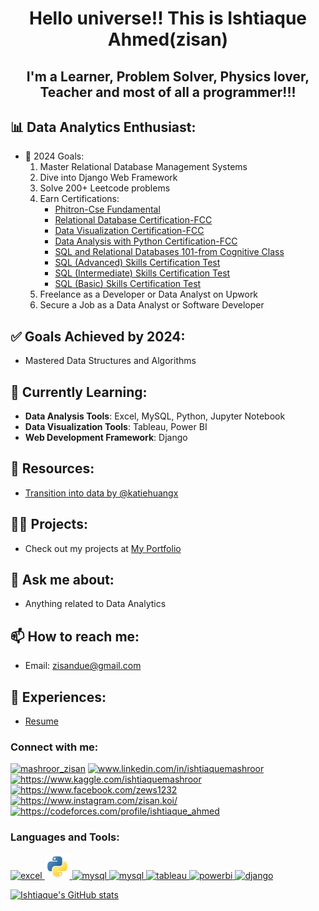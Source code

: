 <h1 align="center">Hello universe!! This is Ishtiaque Ahmed(zisan)</h1>
<h2 align="center">I'm a Learner, Problem Solver, Physics lover, Teacher and most of all a programmer!!!</h2>

## 📊 Data Analytics Enthusiast:

- 🥅 2024 Goals:
  1. Master Relational Database Management Systems
  2. Dive into Django Web Framework
  3. Solve 200+ Leetcode problems
  4. Earn Certifications:
     - [Phitron-Cse Fundamental](https://phitron.io/)
     - [Relational Database Certification-FCC](https://www.freecodecamp.org/learn/relational-database/)
     - [Data Visualization Certification-FCC](https://www.freecodecamp.org/learn/data-visualization/)
     - [Data Analysis with Python Certification-FCC](https://www.freecodecamp.org/learn/data-analysis-with-python/)
     - [SQL and Relational Databases 101-from Cognitive Class](https://cognitiveclass.ai/courses/learn-sql-relational-databases)
     - [SQL (Advanced) Skills Certification Test](https://www.hackerrank.com/skills-verification/sql_advanced)
     - [SQL (Intermediate) Skills Certification Test](https://www.hackerrank.com/skills-verification/sql_intermediate)
     - [SQL (Basic) Skills Certification Test](https://www.hackerrank.com/skills-verification/sql_basic)
  5. Freelance as a Developer or Data Analyst on Upwork
  6. Secure a Job as a Data Analyst or Software Developer

## ✅ Goals Achieved by 2024:
- Mastered Data Structures and Algorithms

## 🌱 Currently Learning:
- **Data Analysis Tools**: Excel, MySQL, Python, Jupyter Notebook
- **Data Visualization Tools**: Tableau, Power BI
- **Web Development Framework**: Django

## 🧠 Resources:
- [Transition into data by @katiehuangx](https://github.com/mashroorzisan/Transition-into-Data-Analytics)

## 👨‍💻 Projects:
- Check out my projects at [My Portfolio](https://mashroorzisan.wixsite.com/my-site)

## 💬 Ask me about:
- Anything related to Data Analytics

## 📫 How to reach me:
- Email: zisandue@gmail.com

## 📄 Experiences:
- [Resume](https://drive.google.com/file/d/16Xwpc8m2HGj1vTa7eQ43FV29t2L7CAO6/view?usp=sharing)

<h3 align="left">Connect with me:</h3>
<p align="left">
  <a href="https://twitter.com/mashroor_zisan" target="_blank"><img src="https://raw.githubusercontent.com/rahuldkjain/github-profile-readme-generator/master/src/images/icons/Social/twitter.svg" alt="mashroor_zisan" height="30" width="40" /></a>
  <a href="https://linkedin.com/in/www.linkedin.com/in/ishtiaquemashroor" target="_blank"><img src="https://raw.githubusercontent.com/rahuldkjain/github-profile-readme-generator/master/src/images/icons/Social/linked-in-alt.svg" alt="www.linkedin.com/in/ishtiaquemashroor" height="30" width="40" /></a>
  <a href="https://kaggle.com/https://www.kaggle.com/ishtiaquemashroor" target="_blank"><img src="https://raw.githubusercontent.com/rahuldkjain/github-profile-readme-generator/master/src/images/icons/Social/kaggle.svg" alt="https://www.kaggle.com/ishtiaquemashroor" height="30" width="40" /></a>
  <a href="https://fb.com/https://www.facebook.com/zews1232" target="_blank"><img src="https://raw.githubusercontent.com/rahuldkjain/github-profile-readme-generator/master/src/images/icons/Social/facebook.svg" alt="https://www.facebook.com/zews1232" height="30" width="40" /></a>
  <a href="https://instagram.com/https://www.instagram.com/zisan.koi/" target="_blank"><img src="https://raw.githubusercontent.com/rahuldkjain/github-profile-readme-generator/master/src/images/icons/Social/instagram.svg" alt="https://www.instagram.com/zisan.koi/" height="30" width="40" /></a>
  <a href="https://codeforces.com/profile/ishtiaque_ahmed" target="_blank"><img src="https://raw.githubusercontent.com/rahuldkjain/github-profile-readme-generator/master/src/images/icons/Social/codeforces.svg" alt="https://codeforces.com/profile/ishtiaque_ahmed" height="30" width="40" /></a>
</p>

<h3 align="left">Languages and Tools:</h3>
<p align="left"> 
  <a href="https://www.microsoft.com/en-us/microsoft-365/excel" target="_blank" rel="noreferrer"> 
    <img src="https://cdn.worldvectorlogo.com/logos/excel-4.svg" alt="excel" width="40" height="40"/> 
  </a>
  <a href="https://www.python.org" target="_blank" rel="noreferrer"> 
    <img src="https://raw.githubusercontent.com/devicons/devicon/master/icons/python/python-original.svg" alt="python" width="40" height="40"/> 
  </a>
  <a href="https://www.mysql.com/" target="_blank" rel="noreferrer"> 
    <img src="https://cdn.worldvectorlogo.com/logos/mysql-logo.svg" alt="mysql" width="40" height="40"/> 
  </a>
  <a href="https://www.postgresql.org/" target="_blank" rel="noreferrer"> 
    <img src="https://cdn.worldvectorlogo.com/logos/postgresql.svg" alt="mysql" width="40" height="40"/> 
  </a>
  <a href="https://www.tableau.com/" target="_blank" rel="noreferrer"> 
    <img src="https://cdn.worldvectorlogo.com/logos/tableau-software.svg" alt="tableau" width="40" height="40"/> 
  </a>
  <a href="https://powerbi.microsoft.com/" target="_blank" rel="noreferrer"> 
    <img src="https://cdn.worldvectorlogo.com/logos/power-bi.svg" alt="powerbi" width="40" height="40"/> 
  </a>
  <a href="https://www.djangoproject.com/" target="_blank" rel="noreferrer"> 
    <img src="https://www.svgrepo.com/show/373554/django.svg" alt="django" width="40" height="40"/> 

</p>

![Ishtiaque's GitHub stats](https://github-readme-stats.vercel.app/api?username=mashroorzisan&show_icons=true&theme=transparent)

